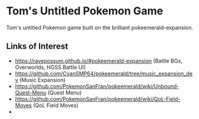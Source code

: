# Tom's Untitled Pokemon Game

Tom's untitled Pokemon game built on the brilliant pokeemerald-expansion.

## Links of Interest
- https://ravepossum.github.io/#pokeemerald-expansion (Battle BGs, Overworlds, HGSS Battle UI)
- https://github.com/CyanSMP64/pokeemerald/tree/music_expansion_dev (Music Expansion)
- https://github.com/PokemonSanFran/pokeemerald/wiki/Unbound-Quest-Menu (Quest Menu)
- https://github.com/PokemonSanFran/pokeemerald/wiki/QoL-Field-Moves (QoL Field Moves)
- 